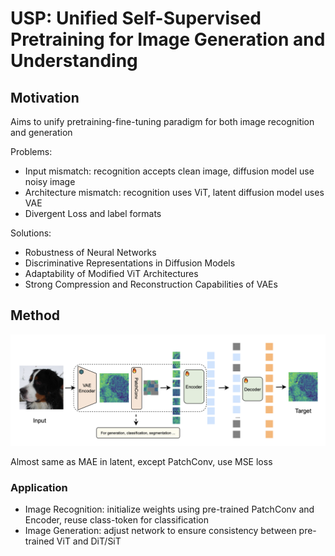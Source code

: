 # USP: Unified Self-Supervised Pretraining for Image Generation and Understanding

## Motivation

Aims to unify pretraining-fine-tuning paradigm for both image recognition and generation

Problems:
- Input mismatch: recognition accepts clean image, diffusion model use noisy image 
- Architecture mismatch: recognition uses ViT, latent diffusion model uses VAE
- Divergent Loss and label formats

Solutions:
- Robustness of Neural Networks
- Discriminative Representations in Diffusion Models
- Adaptability of Modified ViT Architectures
- Strong Compression and Reconstruction Capabilities of VAEs

## Method

![USP](fig/USP.png)

Almost same as MAE in latent, except PatchConv, use MSE loss

### Application

- Image Recognition: initialize weights using pre-trained PatchConv and Encoder, reuse class-token for classification
- Image Generation: adjust network to ensure consistency between pre-trained ViT and DiT/SiT